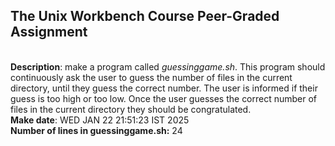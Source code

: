 ## The Unix Workbench Course Peer-Graded Assignment

\
**Description**: make a program called *guessinggame.sh*. This program should continuously ask the user to guess the number of files in the current directory, until they guess the correct number. The user is informed if their guess is too high or too low. Once the user guesses the correct number of files in the current directory they should be congratulated.
\
**Make date**: WED JAN 22 21:51:23 IST 2025
\
**Number of lines in guessinggame.sh:** 24


